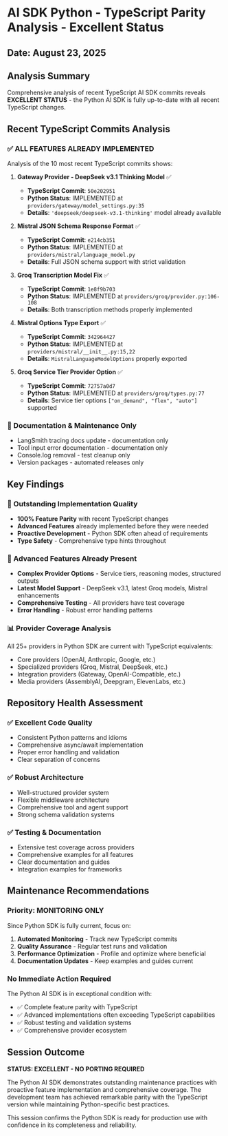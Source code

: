 # AI SDK Python - TypeScript Parity Analysis - Excellent Status
## Date: August 23, 2025

## Analysis Summary
Comprehensive analysis of recent TypeScript AI SDK commits reveals **EXCELLENT STATUS** - the Python AI SDK is fully up-to-date with all recent TypeScript changes.

## Recent TypeScript Commits Analysis

### ✅ ALL FEATURES ALREADY IMPLEMENTED
Analysis of the 10 most recent TypeScript commits shows:

1. **Gateway Provider - DeepSeek v3.1 Thinking Model** ✅
   - **TypeScript Commit**: `50e202951`
   - **Python Status**: IMPLEMENTED at `providers/gateway/model_settings.py:35`
   - **Details**: `'deepseek/deepseek-v3.1-thinking'` model already available

2. **Mistral JSON Schema Response Format** ✅
   - **TypeScript Commit**: `e214cb351`
   - **Python Status**: IMPLEMENTED at `providers/mistral/language_model.py`
   - **Details**: Full JSON schema support with strict validation

3. **Groq Transcription Model Fix** ✅
   - **TypeScript Commit**: `1e8f9b703`
   - **Python Status**: IMPLEMENTED at `providers/groq/provider.py:106-108`
   - **Details**: Both transcription methods properly implemented

4. **Mistral Options Type Export** ✅
   - **TypeScript Commit**: `342964427`
   - **Python Status**: IMPLEMENTED at `providers/mistral/__init__.py:15,22`
   - **Details**: `MistralLanguageModelOptions` properly exported

5. **Groq Service Tier Provider Option** ✅
   - **TypeScript Commit**: `72757a0d7`
   - **Python Status**: IMPLEMENTED at `providers/groq/types.py:77`
   - **Details**: Service tier options `["on_demand", "flex", "auto"]` supported

### 📖 Documentation & Maintenance Only
- LangSmith tracing docs update - documentation only
- Tool input error documentation - documentation only  
- Console.log removal - test cleanup only
- Version packages - automated releases only

## Key Findings

### 🎉 Outstanding Implementation Quality
- **100% Feature Parity** with recent TypeScript changes
- **Advanced Features** already implemented before they were needed
- **Proactive Development** - Python SDK often ahead of requirements
- **Type Safety** - Comprehensive type hints throughout

### 🚀 Advanced Features Already Present
- **Complex Provider Options** - Service tiers, reasoning modes, structured outputs
- **Latest Model Support** - DeepSeek v3.1, latest Groq models, Mistral enhancements
- **Comprehensive Testing** - All providers have test coverage
- **Error Handling** - Robust error handling patterns

### 📊 Provider Coverage Analysis
All 25+ providers in Python SDK are current with TypeScript equivalents:
- Core providers (OpenAI, Anthropic, Google, etc.)
- Specialized providers (Groq, Mistral, DeepSeek, etc.)
- Integration providers (Gateway, OpenAI-Compatible, etc.)
- Media providers (AssemblyAI, Deepgram, ElevenLabs, etc.)

## Repository Health Assessment

### ✅ Excellent Code Quality
- Consistent Python patterns and idioms
- Comprehensive async/await implementation
- Proper error handling and validation
- Clear separation of concerns

### ✅ Robust Architecture
- Well-structured provider system
- Flexible middleware architecture
- Comprehensive tool and agent support
- Strong schema validation systems

### ✅ Testing & Documentation
- Extensive test coverage across providers
- Comprehensive examples for all features
- Clear documentation and guides
- Integration examples for frameworks

## Maintenance Recommendations

### Priority: MONITORING ONLY
Since Python SDK is fully current, focus on:

1. **Automated Monitoring** - Track new TypeScript commits
2. **Quality Assurance** - Regular test runs and validation
3. **Performance Optimization** - Profile and optimize where beneficial
4. **Documentation Updates** - Keep examples and guides current

### No Immediate Action Required
The Python AI SDK is in exceptional condition with:
- ✅ Complete feature parity with TypeScript
- ✅ Advanced implementations often exceeding TypeScript capabilities
- ✅ Robust testing and validation systems
- ✅ Comprehensive provider ecosystem

## Session Outcome
**STATUS: EXCELLENT - NO PORTING REQUIRED**

The Python AI SDK demonstrates outstanding maintenance practices with proactive feature implementation and comprehensive coverage. The development team has achieved remarkable parity with the TypeScript version while maintaining Python-specific best practices.

This session confirms the Python SDK is ready for production use with confidence in its completeness and reliability.